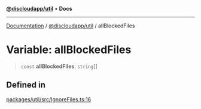[**@discloudapp/util**](../README.md) • **Docs**

***

[Documentation](../../../packages.md) / [@discloudapp/util](../README.md) / allBlockedFiles

# Variable: allBlockedFiles

> `const` **allBlockedFiles**: `string`[]

## Defined in

[packages/util/src/IgnoreFiles.ts:16](https://github.com/discloud/discloud.app/blob/e957c12968777c01a56e127121040f7eaaf9b803/packages/util/src/IgnoreFiles.ts#L16)
